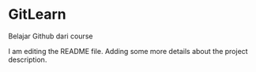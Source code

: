 # GitLearn
Belajar Github dari course

I am editing the README file. Adding some more details about the project description.
